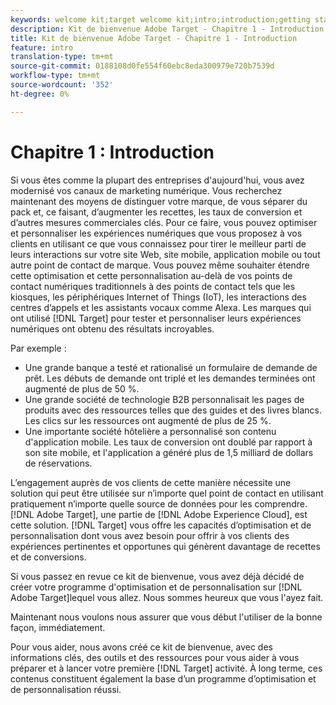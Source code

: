 ```yaml
---
keywords: welcome kit;target welcome kit;intro;introduction;getting started
description: Kit de bienvenue Adobe Target - Chapitre 1 - Introduction
title: Kit de bienvenue Adobe Target - Chapitre 1 - Introduction
feature: intro
translation-type: tm+mt
source-git-commit: 0188108d0fe554f60ebc8eda300979e720b7539d
workflow-type: tm+mt
source-wordcount: '352'
ht-degree: 0%

---
```



# Chapitre 1 : Introduction

Si vous êtes comme la plupart des entreprises d&#39;aujourd&#39;hui, vous avez modernisé vos canaux de marketing numérique. Vous recherchez maintenant des moyens de distinguer votre marque, de vous séparer du pack et, ce faisant, d’augmenter les recettes, les taux de conversion et d’autres mesures commerciales clés. Pour ce faire, vous pouvez optimiser et personnaliser les expériences numériques que vous proposez à vos clients en utilisant ce que vous connaissez pour tirer le meilleur parti de leurs interactions sur votre site Web, site mobile, application mobile ou tout autre point de contact de marque. Vous pouvez même souhaiter étendre cette optimisation et cette personnalisation au-delà de vos points de contact numériques traditionnels à des points de contact tels que les kiosques, les périphériques Internet of Things (IoT), les interactions des centres d’appels et les assistants vocaux comme Alexa. Les marques qui ont utilisé [!DNL Target] pour tester et personnaliser leurs expériences numériques ont obtenu des résultats incroyables.

Par exemple :

* Une grande banque a testé et rationalisé un formulaire de demande de prêt. Les débuts de demande ont triplé et les demandes terminées ont augmenté de plus de 50 %.
* Une grande société de technologie B2B personnalisait les pages de produits avec des ressources telles que des guides et des livres blancs. Les clics sur les ressources ont augmenté de plus de 25 %.
* Une importante société hôtelière a personnalisé son contenu d&#39;application mobile. Les taux de conversion ont doublé par rapport à son site mobile, et l&#39;application a généré plus de 1,5 milliard de dollars de réservations.

L’engagement auprès de vos clients de cette manière nécessite une solution qui peut être utilisée sur n’importe quel point de contact en utilisant pratiquement n’importe quelle source de données pour les comprendre. [!DNL Adobe Target], une partie de [!DNL Adobe Experience Cloud], est cette solution. [!DNL Target] vous offre les capacités d’optimisation et de personnalisation dont vous avez besoin pour offrir à vos clients des expériences pertinentes et opportunes qui génèrent davantage de recettes et de conversions.

Si vous passez en revue ce kit de bienvenue, vous avez déjà décidé de créer votre programme d&#39;optimisation et de personnalisation sur [!DNL Adobe Target]lequel vous allez. Nous sommes heureux que vous l&#39;ayez fait.

Maintenant nous voulons nous assurer que vous début l&#39;utiliser de la bonne façon, immédiatement.

Pour vous aider, nous avons créé ce kit de bienvenue, avec des informations clés, des outils et des ressources pour vous aider à vous préparer et à lancer votre première [!DNL Target] activité. À long terme, ces contenus constituent également la base d’un programme d’optimisation et de personnalisation réussi.
